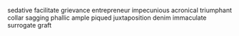 sedative
facilitate
grievance
entrepreneur
impecunious
acronical
triumphant
collar
sagging
phallic
ample
piqued
juxtaposition
denim
immaculate
surrogate
graft